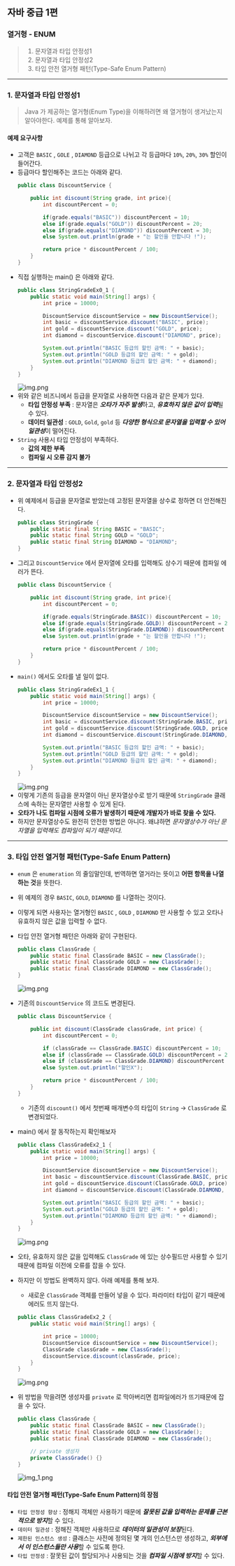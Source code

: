 ## 자바 중급 1편

### 열거형 - ENUM 
> 1. 문자열과 타입 안정성1
> 2. 문자열과 타입 안정성2
> 3. 타입 안전 열거형 패턴(Type-Safe Enum Pattern)
---
### 1. 문자열과 타입 안정성1
> Java 가 제공하는 열거형(Enum Type)을 이해하려면 왜 열거형이 생겨났는지 알아야한다. 예제를 통해 알아보자.
#### 예제 요구사항
- 고객은 `BASIC` , `GOLE` , `DIAMOND` 등급으로 나뉘고 각 등급마다 `10%`, `20%`, `30%` 할인이 들어간다.
- 등급마다 할인해주는 코드는 아래와 같다.
    ```java
    public class DiscountService {
    
        public int discount(String grade, int price){
            int discountPercent = 0;
    
            if(grade.equals("BASIC")) discountPercent = 10;
            else if(grade.equals("GOLD")) discountPercent = 20;
            else if(grade.equals("DIAMOND")) discountPercent = 30;
            else System.out.println(grade + "는 할인을 안합니다 !");
    
            return price * discountPercent / 100;
        }
    }
    ```
- 직접 실행하는 main() 은 아래와 같다.
    ```java
    public class StringGradeEx0_1 {
        public static void main(String[] args) {
            int price = 10000;
    
            DiscountService discountService = new DiscountService();
            int basic = discountService.discount("BASIC", price);
            int gold = discountService.discount("GOLD", price);
            int diamond = discountService.discount("DIAMOND", price);
    
            System.out.println("BASIC 등급의 할인 금액: " + basic);
            System.out.println("GOLD 등급의 할인 금액: " + gold);
            System.out.println("DIAMOND 등급의 할인 금액: " + diamond);
        }
    }
    ```
  ![img.png](images/chap05/img01.png)
- 위와 같은 비즈니에서 등급을 문자열로 사용하면 다음과 같은 문제가 있다.
  - **타입 안정성 부족** : 문자열은 ***오타가 자주 발생***하고, ***유효하지 않은 값이 입력***될 수 있다.
  - **데이터 일관성** : `GOLD`, `Gold`, `gold` 등 ***다양한 형식으로 문자열을 입력할 수 있어 일관성***이 떨어진다.
- `String` 사용시 타입 안정성이 부족하다.
  - **값의 제한 부족**
  - **컴파일 시 오류 감지 불가**
---
### 2. 문자열과 타입 안정성2
- 위 예제에서 등급을 문자열로 받았는데 고정된 문자열을 상수로 정하면 더 안전해진다.
    ```java
    public class StringGrade {
        public static final String BASIC = "BASIC";
        public static final String GOLD = "GOLD";
        public static final String DIAMOND = "DIAMOND";
    }
    ```
- 그리고 `DiscountService` 에서 문자열에 오타를 입력해도 상수기 때문에 컴파일 에러가 뜬다.
    ```java
    public class DiscountService {
    
        public int discount(String grade, int price){
            int discountPercent = 0;
    
            if(grade.equals(StringGrade.BASIC)) discountPercent = 10;
            else if(grade.equals(StringGrade.GOLD)) discountPercent = 20;
            else if(grade.equals(StringGrade.DIAMOND)) discountPercent = 30;
            else System.out.println(grade + "는 할인을 안합니다 !");
    
            return price * discountPercent / 100;
        }
    }
    ```
- `main()` 에서도 오타를 낼 일이 없다.
  ```java
  public class StringGradeEx1_1 {
      public static void main(String[] args) {
          int price = 10000;
  
          DiscountService discountService = new DiscountService();
          int basic = discountService.discount(StringGrade.BASIC, price);
          int gold = discountService.discount(StringGrade.GOLD, price);
          int diamond = discountService.discount(StringGrade.DIAMOND, price);
  
          System.out.println("BASIC 등급의 할인 금액: " + basic);
          System.out.println("GOLD 등급의 할인 금액: " + gold);
          System.out.println("DIAMOND 등급의 할인 금액: " + diamond);
      }
  }
  ```
  ![img.png](images/chap05/img02.png)
- 이렇게 기존의 등급을 문자열이 아닌 문자열상수로 받기 때문에 `StringGrade` 클래스에 속하는 문자열만 사용할 수 있게 된다.
- **오타가 나도 컴파일 시점에 오류가 발생하기 때문에 개발자가 바로 찾을 수 있다.**
- 하지만 문자열상수도 완전히 안전한 방법은 아니다. 왜냐하면 _문자열상수가 아닌 문자열을 입력해도 컴파일이 되기 때문이다._
---
### 3. 타입 안전 열거형 패턴(Type-Safe Enum Pattern)
- `enum` 은 `enumeration` 의 줄임말인데, 번역하면 열거라는 뜻이고 **어떤 항목을 나열하는 것**을 뜻한다.
- 위 예제의 경우 `BASIC`, `GOLD`, `DIAMOND` 를 나열하는 것이다.
- 이렇게 되면 사용자는 열거형인 `BASIC` , `GOLD` , `DIAMOND` 만 사용할 수 있고 오타나 유효하지 않은 값을 입력할 수 없다.

- 타입 안전 열거형 패턴은 아래와 같이 구현된다.
  ```java
  public class ClassGrade {
      public static final ClassGrade BASIC = new ClassGrade();
      public static final ClassGrade GOLD = new ClassGrade();
      public static final ClassGrade DIAMOND = new ClassGrade();
  }
  ```
  ![img.png](images/chap05/img03.png)
- 기존의 `DiscountService` 의 코드도 변경된다.
  ```java
  public class DiscountService {
  
      public int discount(ClassGrade classGrade, int price) {
          int discountPercent = 0;
  
          if (classGrade == ClassGrade.BASIC) discountPercent = 10;
          else if (classGrade == ClassGrade.GOLD) discountPercent = 20;
          else if (classGrade == ClassGrade.DIAMOND) discountPercent = 30;
          else System.out.println("할인X");
  
          return price * discountPercent / 100;
      }
  }
  ```
  - 기존의 `discount()` 에서 첫번째 매개변수의 타입이 `String` -> `ClassGrade` 로 변경되었다.
- main() 에서 잘 동작하는지 확인해보자
  ```java
  public class ClassGradeEx2_1 {
      public static void main(String[] args) {
          int price = 10000;
  
          DiscountService discountService = new DiscountService();
          int basic = discountService.discount(ClassGrade.BASIC, price);
          int gold = discountService.discount(ClassGrade.GOLD, price);
          int diamond = discountService.discount(ClassGrade.DIAMOND, price);
  
          System.out.println("BASIC 등급의 할인 금액: " + basic);
          System.out.println("GOLD 등급의 할인 금액: " + gold);
          System.out.println("DIAMOND 등급의 할인 금액: " + diamond);
      }
  }
  ```
  ![img.png](images/chap05/img04.png)
- 오타, 유효하지 않은 값을 입력해도 `ClassGrade` 에 있는 상수필드만 사용할 수 있기 때문에 컴파일 이전에 오류를 잡을 수 있다.
- 하지만 이 방법도 완벽하지 않다. 아래 예제를 통해 보자.
  - 새로운 `ClassGrade` 객체를 만들어 넣을 수 있다. 파라미터 타입이 같기 때문에 에러도 뜨지 않는다.
  ```java
  public class ClassGradeEx2_2 {
      public static void main(String[] args) {
  
          int price = 10000;
          DiscountService discountService = new DiscountService();
          ClassGrade classGrade = new ClassGrade();
          discountService.discount(classGrade, price);
      }
  }
  ```
  ![img.png](images/chap05/img05.png)
- 위 방법을 막을려면 생성자를 `private` 로 막아버리면 컴파일에러가 뜨기때문에 잡을 수 있다.
  ```java
  public class ClassGrade {
      public static final ClassGrade BASIC = new ClassGrade();
      public static final ClassGrade GOLD = new ClassGrade();
      public static final ClassGrade DIAMOND = new ClassGrade();
  
      // private 생성자
      private ClassGrade() {}
  }
  ```
  ![img_1.png](images/chap05/img06.png)

#### 타입 안전 열거형 패턴(Type-Safe Enum Pattern)의 장점
- `타입 안정성 향상` : 정해지 객체만 사용하기 때문에 ***잘못된 값을 입력하는 문제를 근본적으로 방지***할 수 있다.
- `데이터 일관성` : 정해진 객체만 사용하므로 ***데이터의 일관성이 보장***된다.
- `제한된 인스턴스 생성` : 클래스는 사전에 정의된 몇 개의 인스턴스만 생성하고, ***외부에서 이 인스턴스들만 사용***할 수 있도록 한다.
- `타입 안정성` : 잘못된 값이 할당되거나 사용되는 것을 ***컴파일 시점에 방지***할 수 있다.